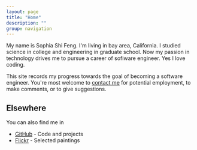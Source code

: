 ```yaml
---
layout: page
title: "Home"
description: ""
group: navigation
---
```



My name is Sophia Shi Feng. I'm living in bay area, California. I studied science in college and engineering in graduate school. Now my passion in technology drives me to pursue a career of sofiware engineer. Yes I love coding.

This site records my progress towards the goal of becoming a software engineer. You're most welcome to <a href="mailto:sophiafengpku@gmail.com">contact me</a> for potential employment, to make comments, or to give suggestions.

## Elsewhere
You can also find me in

- [GitHub](https://github.com/fengs) - Code and projects
- [Flickr](http://www.flickr.com/photos/39334424@N07/) - Selected paintings
